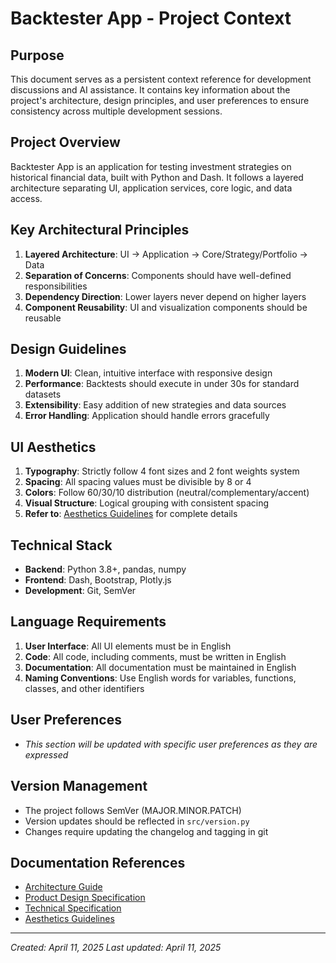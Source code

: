 # Backtester App - Project Context

## Purpose
This document serves as a persistent context reference for development discussions and AI assistance. It contains key information about the project's architecture, design principles, and user preferences to ensure consistency across multiple development sessions.

## Project Overview
Backtester App is an application for testing investment strategies on historical financial data, built with Python and Dash. It follows a layered architecture separating UI, application services, core logic, and data access.

## Key Architectural Principles
1. **Layered Architecture**: UI → Application → Core/Strategy/Portfolio → Data
2. **Separation of Concerns**: Components should have well-defined responsibilities
3. **Dependency Direction**: Lower layers never depend on higher layers
4. **Component Reusability**: UI and visualization components should be reusable

## Design Guidelines
1. **Modern UI**: Clean, intuitive interface with responsive design
2. **Performance**: Backtests should execute in under 30s for standard datasets
3. **Extensibility**: Easy addition of new strategies and data sources
4. **Error Handling**: Application should handle errors gracefully

## UI Aesthetics
1. **Typography**: Strictly follow 4 font sizes and 2 font weights system
2. **Spacing**: All spacing values must be divisible by 8 or 4
3. **Colors**: Follow 60/30/10 distribution (neutral/complementary/accent)
4. **Visual Structure**: Logical grouping with consistent spacing
5. **Refer to**: [Aesthetics Guidelines](aesthetics_guidelines.md) for complete details

## Technical Stack
- **Backend**: Python 3.8+, pandas, numpy
- **Frontend**: Dash, Bootstrap, Plotly.js
- **Development**: Git, SemVer

## Language Requirements
1. **User Interface**: All UI elements must be in English
2. **Code**: All code, including comments, must be written in English
3. **Documentation**: All documentation must be maintained in English
4. **Naming Conventions**: Use English words for variables, functions, classes, and other identifiers

## User Preferences
- *This section will be updated with specific user preferences as they are expressed*

## Version Management
- The project follows SemVer (MAJOR.MINOR.PATCH)
- Version updates should be reflected in `src/version.py`
- Changes require updating the changelog and tagging in git

## Documentation References
- [Architecture Guide](architecture.md)
- [Product Design Specification](product_design_specification.md)
- [Technical Specification](technical_specification.md)
- [Aesthetics Guidelines](aesthetics_guidelines.md)

---

*Created: April 11, 2025*
*Last updated: April 11, 2025*